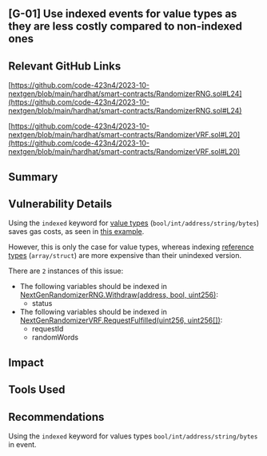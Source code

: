 ## [G-01] Use indexed events for value types as they are less costly compared to non-indexed ones
## Relevant GitHub Links
[https://github.com/code-423n4/2023-10-nextgen/blob/main/hardhat/smart-contracts/RandomizerRNG.sol#L24](https://github.com/code-423n4/2023-10-nextgen/blob/main/hardhat/smart-contracts/RandomizerRNG.sol#L24)

[https://github.com/code-423n4/2023-10-nextgen/blob/main/hardhat/smart-contracts/RandomizerVRF.sol#L20](https://github.com/code-423n4/2023-10-nextgen/blob/main/hardhat/smart-contracts/RandomizerVRF.sol#L20)
## Summary
## Vulnerability Details
Using the `indexed` keyword for [value types](https://docs.soliditylang.org/en/v0.8.21/types.html#value-types) (`bool/int/address/string/bytes`) saves gas costs, as seen in [this example](https://gist.github.com/0xxfu/c292a65ecb61cae6fd2090366ea0877e).

However, this is only the case for value types, whereas indexing [reference types](https://docs.soliditylang.org/en/v0.8.21/types.html#reference-types) (`array/struct`) are more expensive than their unindexed version.

There are `2` instances of this issue:

- The following variables should be indexed in [NextGenRandomizerRNG.Withdraw(address, bool, uint256)](https://github.com/code-423n4/2023-10-nextgen/blob/main/hardhat/smart-contracts/RandomizerRNG.sol#L24):
    - status
- The following variables should be indexed in [NextGenRandomizerVRF.RequestFulfilled(uint256, uint256[])](https://github.com/code-423n4/2023-10-nextgen/blob/main/hardhat/smart-contracts/RandomizerVRF.sol#L20):
    - requestId
    - randomWords

## Impact
## Tools Used
## Recommendations
Using the `indexed` keyword for values types `bool/int/address/string/bytes` in event.